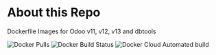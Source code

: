 About this Repo
===============

Dockerfile Images for Odoo v11, v12, v13 and dbtools

![Docker Pulls](https://img.shields.io/docker/pulls/jobiols/odoo-jeo)
![Docker Build Status](https://img.shields.io/docker/build/jobiols/odoo-jeo)
![Docker Cloud Automated build](https://img.shields.io/docker/cloud/automated/jobiols/odoo-jeo)